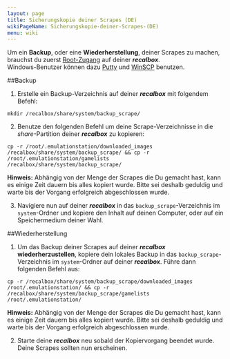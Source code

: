 ```yaml
---
layout: page
title: Sicherungskopie deiner Scrapes (DE)
wikiPageName: Sicherungskopie-deiner-Scrapes-(DE)
menu: wiki
---
```


Um ein **Backup**, oder eine **Wiederherstellung**, deiner Scrapes zu machen, brauchst du zuerst [Root-Zugang](https://github.com/recalbox/recalbox-os/wiki/Root-Zugriff-auf-dem-Terminal-%28DE%29) auf deiner ***recalbox***.  
Windows-Benutzer können dazu [Putty](http://www.putty.org/) und [WinSCP](https://winscp.net/eng/download.php) benutzen.  

##Backup

1. Erstelle ein Backup-Verzeichnis auf deiner ***recalbox*** mit folgendem Befehl:

`mkdir /recalbox/share/system/backup_scrape/` 
   
2. Benutze den folgenden Befehl um deine Scrape-Verzeichnisse in die _share_-Partition deiner ***recalbox*** zu kopieren:

`cp -r /root/.emulationstation/downloaded_images /recalbox/share/system/backup_scrape/ && cp -r /root/.emulationstation/gamelists /recalbox/share/system/backup_scrape/`  
  
**Hinweis:** Abhängig von der Menge der Scrapes die Du gemacht hast, kann es einige Zeit dauern bis alles kopiert wurde. Bitte sei deshalb geduldig und warte bis der Vorgang erfolgreich abgeschlossen wurde.  
  
3. Navigiere nun auf deiner ***recalbox*** in das `backup_scrape`-Verzeichnis im `system`-Ordner und kopiere den Inhalt auf deinen Computer, oder auf ein Speichermedium deiner Wahl.  
  
##Wiederherstellung

1. Um das Backup deiner Scrapes auf deiner ***recalbox*** **wiederherzustellen**, kopiere dein lokales Backup in das `backup_scrape`-Verzeichnis im `system`-Ordner auf deiner ***recalbox***. Führe dann folgenden Befehl aus:  
  
`cp -r /recalbox/share/system/backup_scrape/downloaded_images /root/.emulationstation/ && cp -r /recalbox/share/system/backup_scrape/gamelists /root/.emulationstation/`  
  
**Hinweis:** Abhängig von der Menge der Scrapes die Du gemacht hast, kann es einige Zeit dauern bis alles kopiert wurde. Bitte sei deshalb geduldig und warte bis der Vorgang erfolgreich abgeschlossen wurde.  
  
2. Starte deine ***recalbox*** neu sobald der Kopiervorgang beendet wurde. Deine Scrapes sollten nun erscheinen.  
